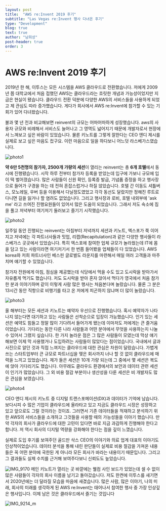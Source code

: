 ```yaml
---
layout: post
title:  "AWS re:Invent 2019 후기"
subtitle: "Las Vegas re:Invent 행사 다녀온 후기"
type: "Development"
blog: true
text: true
author: "남희성"
post-header: true
order: 3
---
```

# AWS re:Invent 2019 후기

 2019년 한 해, 이투스는 모든 시스템을 AWS 클라우드로 전환했습니다. 저에게 2009년 쯤 대학교에서 처음 접했던 AWS는 클라우드라는 흐릿한 개념과 가능성이었지만 지금은 현실이 됐습니다. 클라우드 전환 덕분에 다양한 AWS의 서비스들을 사용하게 되었고 제 관심도 따라 증가했습니다. 게다가 회사에서 AWS re:Invent에 참가할 수 있는 기회가 있어 다녀왔습니다.

 불과 몇 년 전과 비교해보면 reinvent의 규모는 어마어마하게 성장했습니다. aws의 사용자 규모와 비례해서 서비스도 늘어나고 그 영역도 넓어지기 때문에 개발자로서 현장에서 느껴보고 싶은 바람이 있었습니다. 물론 키노트를 그렇게 잘한다는 CEO 앤디 제시를 실제로 보고 싶은 마음도 컸구요. 이런 마음으로 일을 하다보니 어느덧 라스베가스였습니다.

![photo1](img/photo1.png)

 **약 6만 5천명의 참가자,  2500개 가량의 세션**이 열리는 reinvent는 총 **6개 호텔**에서 동시에 진행됐습니다. 시작 하루 전부터 참가자 등록을 받았는데 입구에 가보니 규모에 입이 떡 벌어졌습니다. 많은 사람들이 신원 확인, 등록증 발급, 기념품 증정을 하고 행사장으로 들어가 구경을 하는 데 전혀 혼잡스럽거나 하질 않았습니다. 호텔 간 이동도 셔틀버스, 모노레일, 우버 등을 이용해서 다닐정도였었고 각각 동선도 달랐지만 정해진 루트로 다니면 길을 잃거나 할 염려도 없었습니다. 그리고 행사장과 로비, 호텔 내외부에 'ask me' 라고 쓰여진 진행요원들이 있어서 많은 도움이 되었습니다. 그래서 저도 숙소에 짐을 풀고 저녁부터 여기저기 둘러보고 즐기기 시작했습니다.

![photo2](img/photo2.png)

 일주일 동안 진행되는 reinvent는 아침부터 저녁까지 세션과 키노트, 엑스포가 쭉 이어지고 저녁에는 각 파트너사들과 밋업, 리캡(Recapitulation)과 같은 다양한 행사들이 라스베가스 곳곳에서 있었습니다. 특히 엑스포에 참여한 업체 규모가 놀라웠는데 IT에 몸을 담고 있는 사람이라면 여기저기서 한 번쯤 들어봤을 업체들이 다 있었습니다. AWS korea와 저희 파트너사인 베스핀 글로벌도 라운지를 마련해서 매일 여러 고객들과 마주치며 얘기할 수 있었습니다.

 참가자 전원에게 아침, 점심을 제공했는데 식당에서 먹을 수도 있고 도시락을 받아가서 자유롭게 먹기도 했습니다. 저도 도시락을 받아 혼자 앉아서 먹다가 영국에서 처음 참가한 분과 이야기하며 같이 이렇게 사람 많은 행사는 처음본다며 놀랐습니다. 물론 그 분은 13시간 동안 직항으로 비행기를 타고 온 저에게 피곤하지 않냐며 더 많이 놀랐습니다.

![photo3](img/photo3.png)

 올 해부터는 모든 세션과 키노트는 예약자 우선으로 진행했습니다. 혹시 예약자가 나타나지 않는다면 대기하고 있는 사람들은 선착순으로 입장이 가능했습니다. 인기 있는 세션은 예약도 힘들고 정말 많이 기다려서 들어가게 됐는데 이마저도 저에게는 큰 즐거움이었습니다. 기다리는 동안 다른 나라 사람들과 어떤 분야에서 무엇을 사용하는지 나눌 수 있어서 그랬지 싶습니다.
 한 가지 놀라운 점은 그 많은 사람들이 모였는데 막상 얘기해보면 이제 막 사용했거나 도입하려는 사람들이 많았다는 점이었습니다. 국내에서 글과 사진으로 알던 것과 직접 느껴지는 클라우드에 대한 관심은 차원이 달랐습니다. 가볍게 쓰는 스타트업부터 큰 규모로 파트너십을 맺은 회사까지 너나 할 것 없이 클라우드에 매력을 느끼고 있었습니다.
 제가 들은 세션은 10개 가량 되는데 그 중에서 몇 세션은 복도에 앉아 기다리기도 했습니다. 아무래도 클라우드 환경에서의 보안과 데이터 관련 세션이 인기가 많았습니다. 그 외 비용 절감 부분이나 생산성을 다룬 세션은 비 개발자도 많은 관심을 보였습니다.

![photo4](img/photo4.png)

 CEO 앤디 제시의 키노트 중 디지털 트랜스포메이션(DX)과 데이터가 기억에 남습니다. 보다시피 수 많은 기업이 클라우드에 올라타고 있고 지금도 클라우드 시장은 성장하고 있고 앞으로도 그럴 것이라는 것이죠. 그러면서 기존 데이터들을 적재하고 분석하기 위한 AWS의 서비스들을 소개하고 그것들을 사용할 때의 가능성들을 이야기 했습니다. 만약 각자의 회사가 클라우드에 대한 고민이 있다면 바로 지금 과감하게 진행해야 한다고 합니다. 저 역시 회사의 디지털 역량을 강화해야 한다는 점을 깊이 느꼈습니다.

 실제로 도입 후기를 보여주던 골드만 삭스 CEO의 이야기와 의료 업계 대표의 이야기도 인상적이었습니다. 데이터 분석을 통해 내린 판단들이 실제로 비용 절감을 가져온 내용들은 꼭 어떤 분야에 국한된 게 아니라 모든 회사가 바라는 내용이기 때문입니다. 그리고 그 결과들도 실제 수치를 근거해 보여주다보니 신뢰도도 높았습니다.



![IMG_9170](img/IMG_9170.jpeg) 메인 키노트가 열리는 곳 바깥에는 웰컴 사인 보드가 있었는데 셀 수 없이 많은 사람들이 각자의 회사 이름을 남기고 돌아갔습니다. 저도 한켠에 이투스를 새기면서 2020년에는 더 달라질 모습을 마음에 새겼습니다. 많은 사람, 많은 이야기, 나의 미래, 회사의 미래를 생각하게 된 AWS re:Invent는 태어나서 참여한 행사 중 가장 인상깊은 행사입니다. 이제 남은 것은 클라우드에서 즐기는 것입니다

![IMG_9214_m](img/IMG_9214_m.jpg)

